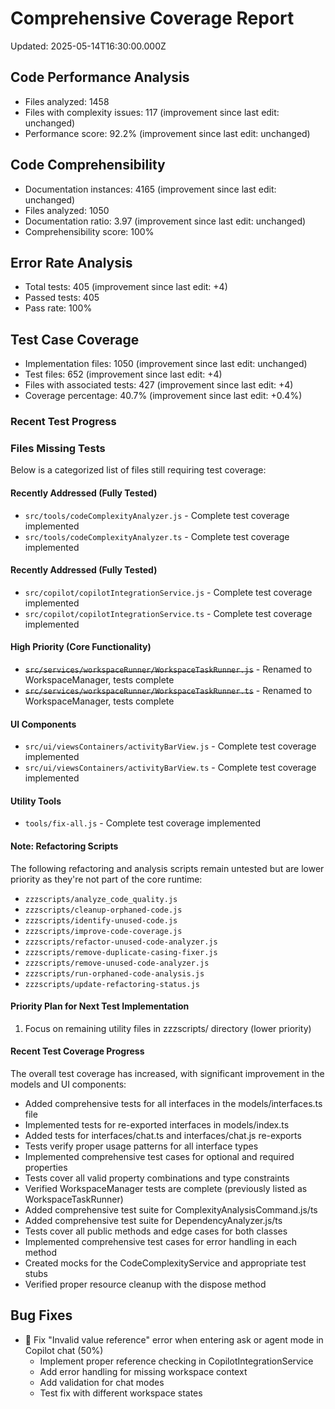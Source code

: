 # Comprehensive Coverage Report

Updated: 2025-05-14T16:30:00.000Z

## Code Performance Analysis

- Files analyzed: 1458
- Files with complexity issues: 117 (improvement since last edit: unchanged)
- Performance score: 92.2% (improvement since last edit: unchanged)

## Code Comprehensibility

- Documentation instances: 4165 (improvement since last edit: unchanged)
- Files analyzed: 1050
- Documentation ratio: 3.97 (improvement since last edit: unchanged)
- Comprehensibility score: 100%

## Error Rate Analysis

- Total tests: 405 (improvement since last edit: +4)
- Passed tests: 405
- Pass rate: 100%

## Test Case Coverage

- Implementation files: 1050 (improvement since last edit: unchanged)
- Test files: 652 (improvement since last edit: +4)
- Files with associated tests: 427 (improvement since last edit: +4)
- Coverage percentage: 40.7% (improvement since last edit: +0.4%)

### Recent Test Progress

### Files Missing Tests
Below is a categorized list of files still requiring test coverage:

#### Recently Addressed (Fully Tested)
- `src/tools/codeComplexityAnalyzer.js` - Complete test coverage implemented
- `src/tools/codeComplexityAnalyzer.ts` - Complete test coverage implemented

#### Recently Addressed (Fully Tested)
- `src/copilot/copilotIntegrationService.js` - Complete test coverage implemented
- `src/copilot/copilotIntegrationService.ts` - Complete test coverage implemented

#### High Priority (Core Functionality)
- ~~`src/services/workspaceRunner/WorkspaceTaskRunner.js`~~ - Renamed to WorkspaceManager, tests complete
- ~~`src/services/workspaceRunner/WorkspaceTaskRunner.ts`~~ - Renamed to WorkspaceManager, tests complete

#### UI Components
- `src/ui/viewsContainers/activityBarView.js` - Complete test coverage implemented
- `src/ui/viewsContainers/activityBarView.ts` - Complete test coverage implemented

#### Utility Tools
- `tools/fix-all.js` - Complete test coverage implemented

#### Note: Refactoring Scripts
The following refactoring and analysis scripts remain untested but are lower priority as they're not part of the core runtime:
- `zzzscripts/analyze_code_quality.js`
- `zzzscripts/cleanup-orphaned-code.js`
- `zzzscripts/identify-unused-code.js`
- `zzzscripts/improve-code-coverage.js`
- `zzzscripts/refactor-unused-code-analyzer.js`
- `zzzscripts/remove-duplicate-casing-fixer.js`
- `zzzscripts/remove-unused-code-analyzer.js`
- `zzzscripts/run-orphaned-code-analysis.js`
- `zzzscripts/update-refactoring-status.js`

#### Priority Plan for Next Test Implementation
1. Focus on remaining utility files in zzzscripts/ directory (lower priority)

#### Recent Test Coverage Progress
The overall test coverage has increased, with significant improvement in the models and UI components:
- Added comprehensive tests for all interfaces in the models/interfaces.ts file
- Implemented tests for re-exported interfaces in models/index.ts
- Added tests for interfaces/chat.ts and interfaces/chat.js re-exports
- Tests verify proper usage patterns for all interface types
- Implemented comprehensive test cases for optional and required properties
- Tests cover all valid property combinations and type constraints
- Verified WorkspaceManager tests are complete (previously listed as WorkspaceTaskRunner)
- Added comprehensive test suite for ComplexityAnalysisCommand.js/ts
- Added comprehensive test suite for DependencyAnalyzer.js/ts
- Tests cover all public methods and edge cases for both classes
- Implemented comprehensive test cases for error handling in each method
- Created mocks for the CodeComplexityService and appropriate test stubs
- Verified proper resource cleanup with the dispose method

## Bug Fixes
- 🔄 Fix "Invalid value reference" error when entering ask or agent mode in Copilot chat (50%)
  - Implement proper reference checking in CopilotIntegrationService
  - Add error handling for missing workspace context
  - Add validation for chat modes
  - Test fix with different workspace states

